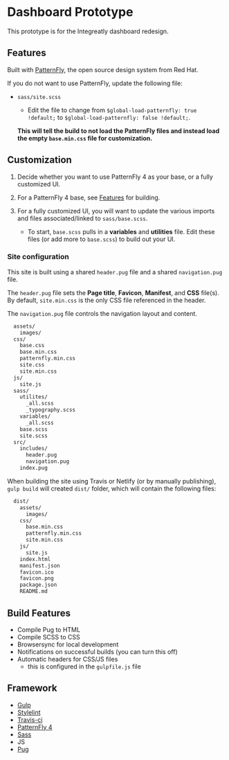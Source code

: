 # Dashboard Prototype

This prototype is for the Integreatly dashboard redesign.

## Features

Built with [PatternFly](https://www.patternfly.org/v4), the open source design system from Red Hat.

If you do not want to use PatternFly, update the following file:

- `sass/site.scss`
  - Edit the file to change from `$global-load-patternfly: true !default;` to `$global-load-patternfly: false !default;`.

  **This will tell the build to not load the PatternFly files and instead load the empty `base.min.css` file for customization.**

## Customization

1. Decide whether you want to use PatternFly 4 as your base, or a fully customized UI.

2. For a PatternFly 4 base, see [Features](#Features) for building.

3. For a fully customized UI, you will want to update the various imports and files associated/linked to `sass/base.scss`.
    - To start, `base.scss` pulls in a **variables** and **utilities** file. Edit these files (or add more to `base.scss`) to build out your UI.

### Site configuration

This site is built using a shared `header.pug` file and a shared `navigation.pug` file.

The `header.pug` file sets the **Page title**, **Favicon**, **Manifest**, and **CSS** file(s). By default, `site.min.css` is the only CSS file referenced in the header.

The `navigation.pug` file controls the navigation layout and content.

```bash
  assets/
    images/
  css/
    base.css
    base.min.css
    patternfly.min.css
    site.css
    site.min.css
  js/
    site.js
  sass/
    utilites/
      _all.scss
      _typography.scss
    variables/
      _all.scss
    base.scss
    site.scss
  src/
    includes/
      header.pug
      navigation.pug
    index.pug
```

When building the site using Travis or Netlify (or by manually publishing), `gulp build` will created `dist/` folder, which will contain the following files:

```bash
  dist/
    assets/
      images/
    css/
      base.min.css
      patternfly.min.css
      site.min.css
    js/
      site.js
    index.html
    manifest.json
    favicon.ico
    favicon.png
    package.json
    README.md
```

## Build Features

- Compile Pug to HTML
- Compile SCSS to CSS
- Browsersync for local development
- Notifications on successful builds (you can turn this off)
- Automatic headers for CSS/JS files
  - this is configured in the `gulpfile.js` file

## Framework

- [Gulp](https://gulpjs.com/)
- [Stylelint](https://stylelint.io/)
- [Travis-ci](https://travis-ci.com/)
- [PatternFly 4](https://github.com/patternfly/patternfly-next)
- [Sass](http://sass-lang.com/guide)
- JS
- [Pug](https://github.com/pugjs/pug)
